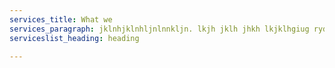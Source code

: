 ```yaml
---
services_title: What we
services_paragraph: jklnhjklnhljnlnnkljn. lkjh jklh jhkh lkjklhgiug rydrdfhfvv
serviceslist_heading: heading

---
```

